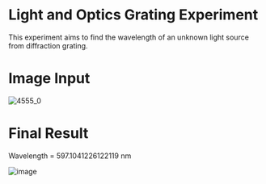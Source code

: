 # Light and Optics Grating Experiment

This experiment aims to find the wavelength of an unknown light source from diffraction grating. 

# Image Input

![4555_0](https://github.com/PrimWong/light_optics_grating_experiment/assets/145421337/5255caed-c0cd-4702-8fec-e12b4c3daeeb)

# Final Result

Wavelength = 597.1041226122119 nm

![image](https://github.com/PrimWong/light_optics_grating_experiment/assets/145421337/c10544b1-0759-4e77-954d-417ae8ca53da)
